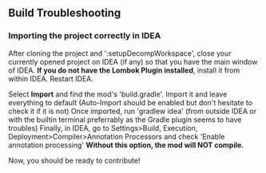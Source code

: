 ## Build Troubleshooting

### Importing the project correctly in IDEA
After cloning the project and ':setupDecompWorkspace', close your currently opened project on IDEA (if any) so that you have the main window of IDEA.
**If you do not have the Lombok Plugin installed**, install it from within IDEA. Restart IDEA.

Select **Import** and find the mod's 'build.gradle'.
Import it and leave everything to default (Auto-Import should be enabled but don't hesitate to check it if it is not)
Once imported, run 'gradlew idea' (from outside IDEA or with the builtin terminal preferrably as the Gradle plugin seems to have troubles)
Finally, in IDEA, go to Settings>Build, Execution, Deployment>Compiler>Annotation Processors and check 'Enable annotation processing' **Without this option, the mod will NOT compile.**

Now, you should be ready to contribute!

